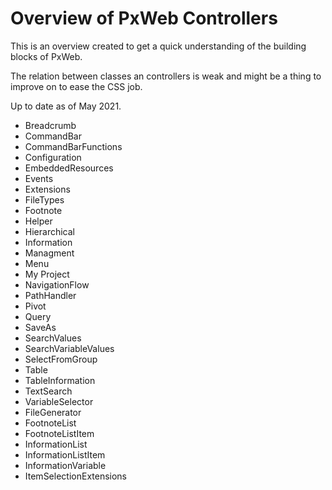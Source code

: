 # Overview of PxWeb Controllers

This is an overview created to get a quick understanding of the building blocks of PxWeb. 

The relation between classes an controllers is weak and might be a thing to improve on to ease the CSS job. 

Up to date as of May 2021.

- Breadcrumb
- CommandBar
- CommandBarFunctions
- Configuration
- EmbeddedResources
- Events
- Extensions
- FileTypes
- Footnote
- Helper
- Hierarchical
- Information
- Managment
- Menu
- My Project
- NavigationFlow
- PathHandler
- Pivot
- Query
- SaveAs
- SearchValues
- SearchVariableValues
- SelectFromGroup
- Table
- TableInformation
- TextSearch
- VariableSelector
- FileGenerator
- FootnoteList
- FootnoteListItem
- InformationList
- InformationListItem
- InformationVariable
- ItemSelectionExtensions
